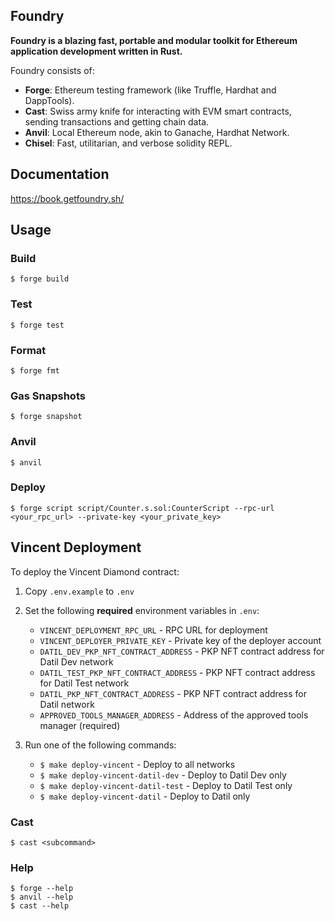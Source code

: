 ## Foundry

**Foundry is a blazing fast, portable and modular toolkit for Ethereum application development written in Rust.**

Foundry consists of:

-   **Forge**: Ethereum testing framework (like Truffle, Hardhat and DappTools).
-   **Cast**: Swiss army knife for interacting with EVM smart contracts, sending transactions and getting chain data.
-   **Anvil**: Local Ethereum node, akin to Ganache, Hardhat Network.
-   **Chisel**: Fast, utilitarian, and verbose solidity REPL.

## Documentation

https://book.getfoundry.sh/

## Usage

### Build

```shell
$ forge build
```

### Test

```shell
$ forge test
```

### Format

```shell
$ forge fmt
```

### Gas Snapshots

```shell
$ forge snapshot
```

### Anvil

```shell
$ anvil
```

### Deploy

```shell
$ forge script script/Counter.s.sol:CounterScript --rpc-url <your_rpc_url> --private-key <your_private_key>
```

## Vincent Deployment

To deploy the Vincent Diamond contract:

1. Copy `.env.example` to `.env`
2. Set the following **required** environment variables in `.env`:
   - `VINCENT_DEPLOYMENT_RPC_URL` - RPC URL for deployment
   - `VINCENT_DEPLOYER_PRIVATE_KEY` - Private key of the deployer account
   - `DATIL_DEV_PKP_NFT_CONTRACT_ADDRESS` - PKP NFT contract address for Datil Dev network
   - `DATIL_TEST_PKP_NFT_CONTRACT_ADDRESS` - PKP NFT contract address for Datil Test network
   - `DATIL_PKP_NFT_CONTRACT_ADDRESS` - PKP NFT contract address for Datil network
   - `APPROVED_TOOLS_MANAGER_ADDRESS` - Address of the approved tools manager (required)

3. Run one of the following commands:
   - `$ make deploy-vincent` - Deploy to all networks
   - `$ make deploy-vincent-datil-dev` - Deploy to Datil Dev only
   - `$ make deploy-vincent-datil-test` - Deploy to Datil Test only
   - `$ make deploy-vincent-datil` - Deploy to Datil only

### Cast

```shell
$ cast <subcommand>
```

### Help

```shell
$ forge --help
$ anvil --help
$ cast --help
```
